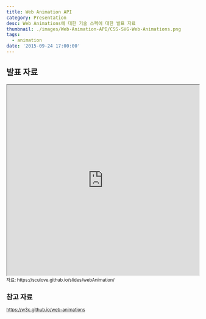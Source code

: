 ```yaml
---
title: Web Animation API
category: Presentation
desc: Web Animations에 대한 기술 스펙에 대한 발표 자료
thumbnail: ./images/Web-Animation-API/CSS-SVG-Web-Animations.png
tags:
  - animation
date: '2015-09-24 17:00:00'
---
```


## 발표 자료

<iframe src="https://sculove.github.io/slides/webAnimation/" width="100%" height="500px"></iframe>
<small>자료: https://sculove.github.io/slides/webAnimation/</samll>

## 참고 자료

https://w3c.github.io/web-animations
